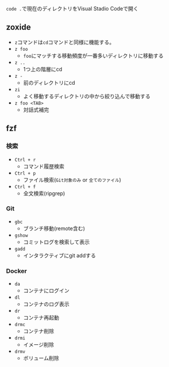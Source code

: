 
`code .`で現在のディレクトリをVisual Stadio Codeで開く

## zoxide

- `z`コマンドは`cd`コマンドと同様に機能する。
- `z foo`
  - `foo`にマッチする移動頻度が一番多いディレクトリに移動する
- `z ..`
  - 1つ上の階層にcd
- `z -`
  - 前のディレクトリにcd
- `zi`
  - よく移動するディレクトリの中から絞り込んで移動する
- `z foo <TAB>`
  - 対話式補完

## fzf

### 検索
- `Ctrl + r`
  - コマンド履歴検索
- `Ctrl + p`
  - ファイル検索(`Git対象のみ` or `全てのファイル`)
- `Ctrl + f`
  - 全文検索(ripgrep)

### Git

- `gbc`
  - ブランチ移動(remote含む)
- `gshow`
  - コミットログを検索して表示
- `gadd`
  - インタラクティブにgit addする

### Docker

- `da`
  - コンテナにログイン
- `dl`
  - コンテナのログ表示
- `dr`
  - コンテナ再起動
- `drmc`
  - コンテナ削除
- `drmi`
  - イメージ削除
- `drmv`
  - ボリューム削除
